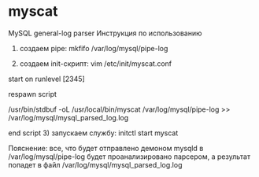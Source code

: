 # myscat
MySQL general-log parser
Инструкция по использованию
1) создаем pipe:
mkfifo /var/log/mysql/pipe-log

2) создаем init-скрипт:
vim /etc/init/myscat.conf

start on runlevel [2345]

respawn
script

/usr/bin/stdbuf -oL /usr/local/bin/myscat /var/log/mysql/pipe-log >> /var/log/mysql/mysql_parsed_log.log

end script
3) запускаем службу:
initctl start myscat

Пояснение:
все, что будет отправлено демоном mysqld в /var/log/mysql/pipe-log будет проанализировано парсером, а результат попадет в файл /var/log/mysql/mysql_parsed_log.log
